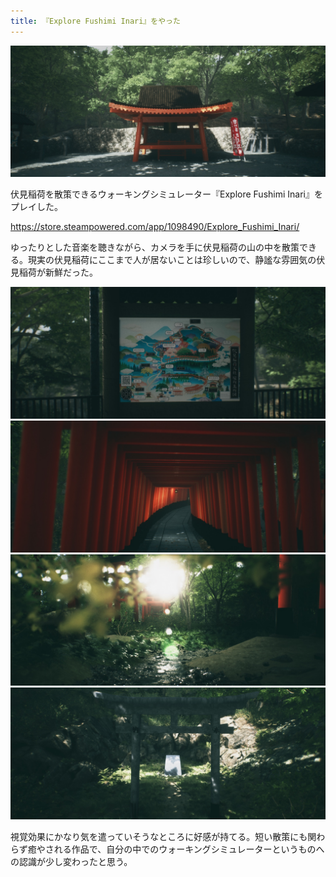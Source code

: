 ```yaml
---
title: 『Explore Fushimi Inari』をやった
---
```


![](/images/2020-01-07-explore-fushimi-inari-3.jpg)

伏見稲荷を散策できるウォーキングシミュレーター『Explore Fushimi Inari』をプレイした。

https://store.steampowered.com/app/1098490/Explore_Fushimi_Inari/

ゆったりとした音楽を聴きながら、カメラを手に伏見稲荷の山の中を散策できる。現実の伏見稲荷にここまで人が居ないことは珍しいので、静謐な雰囲気の伏見稲荷が新鮮だった。

![](/images/2020-01-07-explore-fushimi-inari-2.jpg)
![](/images/2020-01-07-explore-fushimi-inari-1.jpg)
![](/images/2020-01-07-explore-fushimi-inari-4.jpg)
![](/images/2020-01-07-explore-fushimi-inari-5.jpg)

視覚効果にかなり気を遣っていそうなところに好感が持てる。短い散策にも関わらず癒やされる作品で、自分の中でのウォーキングシミュレーターというものへの認識が少し変わったと思う。
